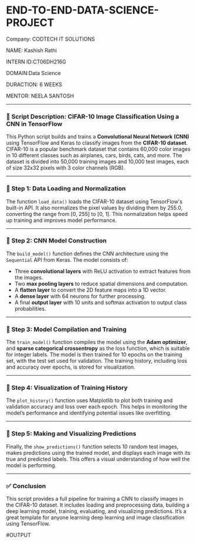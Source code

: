 # END-TO-END-DATA-SCIENCE-PROJECT

Company: CODTECH IT SOLUTIONS

NAME: Kashish Rathi

INTERN ID:CT06DH216G

DOMAIN:Data Science

DURACTION: 6 WEEKS

MENTOR: NEELA SANTOSH

---

### 📝 Script Description: CIFAR-10 Image Classification Using a CNN in TensorFlow

This Python script builds and trains a **Convolutional Neural Network (CNN)** using TensorFlow and Keras to classify images from the **CIFAR-10 dataset**. CIFAR-10 is a popular benchmark dataset that contains 60,000 color images in 10 different classes such as airplanes, cars, birds, cats, and more. The dataset is divided into 50,000 training images and 10,000 test images, each of size 32x32 pixels with 3 color channels (RGB).

---

### 🔹 Step 1: Data Loading and Normalization

The function `load_data()` loads the CIFAR-10 dataset using TensorFlow's built-in API. It also normalizes the pixel values by dividing them by 255.0, converting the range from \[0, 255] to \[0, 1]. This normalization helps speed up training and improves model performance.

---

### 🔹 Step 2: CNN Model Construction

The `build_model()` function defines the CNN architecture using the `Sequential` API from Keras. The model consists of:

* Three **convolutional layers** with ReLU activation to extract features from the images.
* Two **max pooling layers** to reduce spatial dimensions and computation.
* A **flatten layer** to convert the 2D feature maps into a 1D vector.
* A **dense layer** with 64 neurons for further processing.
* A final **output layer** with 10 units and softmax activation to output class probabilities.

---

### 🔹 Step 3: Model Compilation and Training

The `train_model()` function compiles the model using the **Adam optimizer**, and **sparse categorical crossentropy** as the loss function, which is suitable for integer labels. The model is then trained for 10 epochs on the training set, with the test set used for validation. The training history, including loss and accuracy over epochs, is stored for visualization.

---

### 🔹 Step 4: Visualization of Training History

The `plot_history()` function uses Matplotlib to plot both training and validation accuracy and loss over each epoch. This helps in monitoring the model’s performance and identifying potential issues like overfitting.

---

### 🔹 Step 5: Making and Visualizing Predictions

Finally, the `show_predictions()` function selects 10 random test images, makes predictions using the trained model, and displays each image with its true and predicted labels. This offers a visual understanding of how well the model is performing.

---

### ✅ Conclusion

This script provides a full pipeline for training a CNN to classify images in the CIFAR-10 dataset. It includes loading and preprocessing data, building a deep learning model, training, evaluating, and visualizing predictions. It’s a great template for anyone learning deep learning and image classification using TensorFlow.

#OUTPUT

